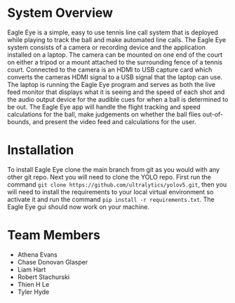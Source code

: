 # System Overview
Eagle Eye is a simple, easy to use tennis line call system that is deployed while playing to track the ball and make automated line calls. The Eagle Eye system consists of a camera or recording device and the application installed on a laptop. The camera can be mounted on one end of the court on either a tripod or a mount attached to the surrounding fence of a tennis court. Connected to the camera is an HDMI to USB capture card which converts the cameras HDMI signal to a USB signal that the laptop can use. The laptop is running the Eagle Eye program and serves as both the live feed monitor that displays what it is seeing and the speed of each shot and the audio output device for the audible cues for when a ball is determined to be out. The Eagle Eye app will handle the flight tracking and speed calculations for the ball, make judgements on whether the ball flies out-of-bounds, and present the video feed and calculations for the user.

# Installation
To install Eagle Eye clone the main branch from git as you would with any other git repo. Next you will need to clone the YOLO repo. First run the command `git clone https://github.com/ultralytics/yolov5.git`, then you will need to install the requirements 
to your local virtual environment so activate it and run the command `pip install -r requirements.txt`. The Eagle Eye gui should now work on your machine. 

# Team Members
- Athena Evans
- Chase Donovan Glasper
- Liam Hart
- Robert Stachurski
- Thien H Le
- Tyler Hyde
